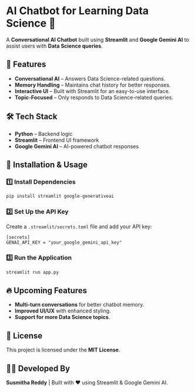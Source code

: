 # AI Chatbot for Learning Data Science 🤖

A **Conversational AI Chatbot** built using **Streamlit** and **Google Gemini AI** to assist users with **Data Science queries**.

## 🚀 Features

- **Conversational AI** – Answers Data Science-related questions.
- **Memory Handling** – Maintains chat history for better responses.
- **Interactive UI** – Built with Streamlit for an easy-to-use interface.
- **Topic-Focused** – Only responds to Data Science-related queries.

## 🛠 Tech Stack

- **Python** – Backend logic
- **Streamlit** – Frontend UI framework
- **Google Gemini AI** – AI-powered chatbot responses

## 📌 Installation & Usage

### 1️⃣ Install Dependencies
```bash
pip install streamlit google-generativeai
```

### 2️⃣ Set Up the API Key
Create a `.streamlit/secrets.toml` file and add your API key:
```
[secrets]
GENAI_API_KEY = "your_google_gemini_api_key"
```

### 3️⃣ Run the Application
```bash
streamlit run app.py
```

## 🔥 Upcoming Features

- **Multi-turn conversations** for better chatbot memory.
- **Improved UI/UX** with enhanced styling.
- **Support for more Data Science topics**.

## 📜 License
This project is licensed under the **MIT License**.

## 👨‍💻 Developed By
**Susmitha Reddy** | Built with ❤️ using Streamlit & Google Gemini AI.

